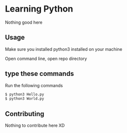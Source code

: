 # Learning Python

Nothing good here

## Usage

Make sure you installed python3 installed on your machine

Open command line, open repo directory
## type these commands
Run the following commands
```bash
$ python3 Hello.py
$ python3 World.py
```

## Contributing
Nothing to contribute here XD